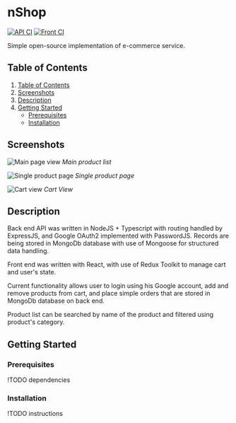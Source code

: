 nShop
=====
[![API CI](https://github.com/Arkko002/nShop/actions/workflows/api.yml/badge.svg?branch=master)](https://github.com/Arkko002/nShop/actions/workflows/api.yml) [![Front CI](https://github.com/Arkko002/nShop/actions/workflows/front.yml/badge.svg?branch=master)](https://github.com/Arkko002/nShop/actions/workflows/front.yml)

Simple open-source implementation of e-commerce service.

## Table of Contents
1. [Table of Contents](#table-of-contents)
2. [Screenshots](#screenshots)
3. [Description](#description)
4. [Getting Started](#getting-started)
    * [Prerequisites](#prerequisites)
    * [Installation](#installation)


## Screenshots
![Main page view](https://i.imgur.com/lB7Wl9W.png) *Main product list*

![Single product page](https://i.imgur.com/d5GeroO.png) *Single product page*

![Cart view](https://i.imgur.com/QjZ6IDD.png) *Cart View*

## Description
Back end API was written in NodeJS + Typescript with routing handled by ExpressJS, and Google OAuth2 implemented with PasswordJS.
Records are being stored in MongoDb database with use of Mongoose for structured data handling.

Front end was written with React, with use of Redux Toolkit to manage cart and user's state.

Current functionality allows user to login using his Google account, add and remove products from cart, and place 
simple orders that are stored in MongoDb database on back end.

Product list can be searched by name of the product and filtered using product's category.

## Getting Started
### Prerequisites 
!TODO dependencies 

### Installation
!TODO instructions


